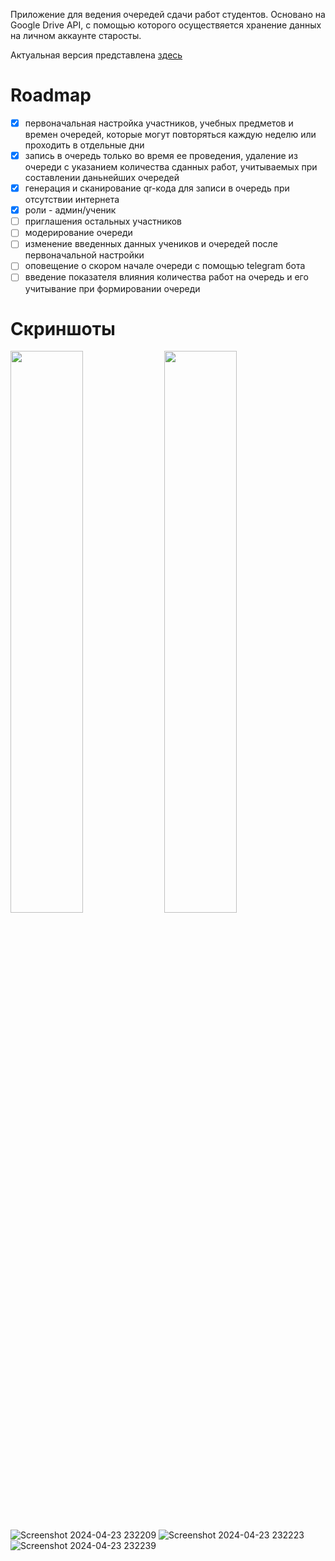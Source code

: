 Приложение для ведения очередей сдачи работ студентов. Основано на Google Drive API, с помощью которого осуществяется хранение данных на личном аккаунте старосты. 

Актуальная версия представлена [здесь](https://queueminder.web.app/)
# Roadmap
- [x] первоначальная настройка участников, учебных предметов и времен очередей, которые могут повторяться каждую неделю или проходить в отдельные дни
- [x] запись в очередь только во время ее проведения, удаление из очереди с указанием количества сданных работ, учитываемых при составлении даньнейших очередей
- [x] генерация и сканирование qr-кода для записи в очередь при отсутствии интернета
- [x] роли - админ/ученик 
- [ ] приглашения остальных участников
- [ ] модерирование очереди
- [ ] изменение введенных данных учеников и очередей после первоначальной настройки
- [ ] оповещение о скором начале очереди с помощью telegram бота
- [ ] введение показателя влияния количества работ на очередь и его учитывание при формировании очереди

# Скриншоты
<image src = https://github.com/Glootea/queue/assets/101515304/4cc0feea-74ea-4e4a-916e-bee8e825c23f width = "48%">
<image src = https://github.com/Glootea/queue/assets/101515304/12f375bc-22d9-469b-8669-0082fa17a4de width = "48%">

![Screenshot 2024-04-23 232209](https://github.com/Glootea/queue/assets/101515304/73d9eb36-1bab-4073-a19f-d02904cfcf73)
![Screenshot 2024-04-23 232223](https://github.com/Glootea/queue/assets/101515304/6260b762-1da1-4b82-be01-70915115fbab)
![Screenshot 2024-04-23 232239](https://github.com/Glootea/queue/assets/101515304/d9e66e22-dc7d-4990-b3ae-544e6200a15f)
